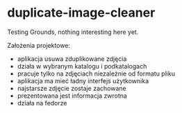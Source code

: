 # duplicate-image-cleaner
Testing Grounds, nothing interesting here yet.

Założenia projektowe:
- aplikacja usuwa zduplikowane zdjęcia
- działa w wybranym katalogu i podkatalogach
- pracuje tylko na zdjęciach niezależnie od formatu pliku
- aplikacja ma mieć ładny interfejs użytkownika
- najstarsze zdjęcie zostaje zachowane
- prezentowana jest informacja zwrotna 
- działa na fedorze
